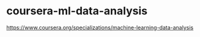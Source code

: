# coursera-ml-data-analysis
https://www.coursera.org/specializations/machine-learning-data-analysis
